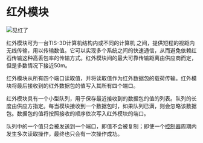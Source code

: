 # 红外模块
![见红了](item:tis3d:infrared_module)

红外模块可为一台TIS-3D计算机结构内或不同的计算机 之间，提供短程的视距内无线传输，用以传输数值。它可以实现多个系统之间的快速通信，从而避免依赖红石传输这种高丢包率的传输方式。红外模块间的最大可靠传输距离由供应商而定，但是多数情况下接近50m。

红外模块从所有四个端口读取值，并将读取值作为红外数据包的载荷传输。红外模块将最后接收到的红外数据包的值写入其所有四个端口。

红外模块具有一个小型队列，用于保存最近接收到的数据包的值的列表。队列的长度由供应方指定。每当模块接收到一个数据包时，如果队列已满，则会忽略该数据包。数据包的值将按照接收的顺序依次写入红外模块的端口。

队列中的一个值只会被发送到一个端口，即值不会被复制；即使一个[控制器](../block/controller.md)周期内发生多次读取操作，最终也只会有一次操作成功。
